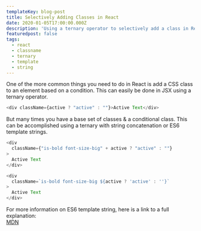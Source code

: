 ```yaml
---
templateKey: blog-post
title: Selectively Adding Classes in React
date: 2020-01-05T17:00:00.000Z
description: 'Using a ternary operator to selectively add a class in React '
featuredpost: false
tags:
  - react
  - classname
  - ternary
  - template
  - string
---
```

One of the more common things you need to do in React is add a CSS class to an element based on a condition. This can easily be done in JSX using a ternary operator.
<br>
```javascript
<div className={active ? "active" : ""}>Active Text</div>
```
But many times you have a base set of classes & a conditional class. This can be accomplished using a ternary with string concatenation or ES6 template strings.
<br>
```javascript
<div
  className={"is-bold font-size-big" + active ? "active" : ""}
>
  Active Text
</div>

<div
  className=`is-bold font-size-big ${active ? 'active' : ''}`
>
  Active Text
</div>
```

For more information on ES6 template string, here is a link to a full explanation:<br>
[MDN](https://developer.mozilla.org/en-US/docs/Web/JavaScript/Reference/Template_literals)
